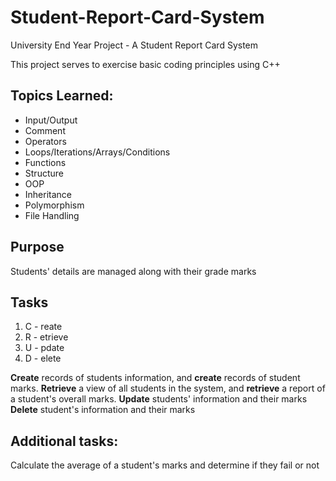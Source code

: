 # Student-Report-Card-System
University End Year Project - A Student Report Card System

This project serves to exercise basic coding principles using C++

Topics Learned:
---
- Input/Output
- Comment
- Operators
- Loops/Iterations/Arrays/Conditions
- Functions
- Structure
- OOP
- Inheritance
- Polymorphism
- File Handling

Purpose
---
Students' details are managed along with their grade marks

Tasks
---
1. C - reate
2. R - etrieve
3. U - pdate
4. D - elete

**Create** records of students information, and **create** records of student marks.
**Retrieve** a view of all students in the system, and **retrieve** a report of a student's overall marks.
**Update** students' information and their marks
**Delete** student's information and their marks

Additional tasks:
---
Calculate the average of a student's marks and determine if they fail or not
